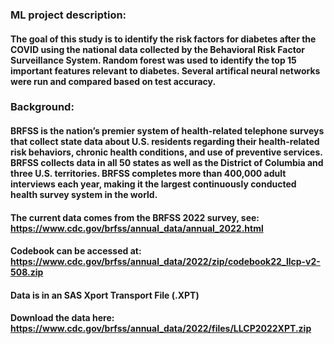 ### ML project description:
#### The goal of this study is to identify the risk factors for diabetes after the COVID using the national data collected by the Behavioral Risk Factor Surveillance System. Random forest was used to identify the top 15 important features relevant to diabetes. Several artifical neural networks were run and compared based on test accuracy. 

### Background:

#### BRFSS is the nation’s premier system of health-related telephone surveys that collect state data about U.S. residents regarding their health-related risk behaviors, chronic health conditions, and use of preventive services. BRFSS collects data in all 50 states as well as the District of Columbia and three U.S. territories. BRFSS completes more than 400,000 adult interviews each year, making it the largest continuously conducted health survey system in the world.

#### The current data comes from the BRFSS 2022 survey, see: https://www.cdc.gov/brfss/annual_data/annual_2022.html 

#### Codebook can be accessed at: https://www.cdc.gov/brfss/annual_data/2022/zip/codebook22_llcp-v2-508.zip

#### Data is in an SAS Xport Transport File (.XPT)

#### Download the data here: https://www.cdc.gov/brfss/annual_data/2022/files/LLCP2022XPT.zip
